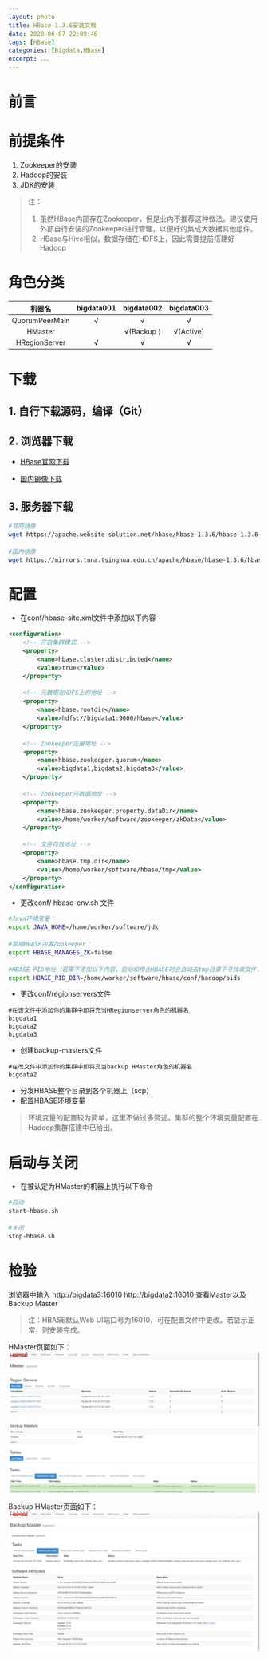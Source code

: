 ```yaml
---
layout: photo
title: HBase-1.3.6安装文档
date: 2020-06-07 22:09:46
tags: [HBase]
categories: [Bigdata,HBase]
excerpt: 。。。
---
```


# 前言

# 前提条件

1. Zookeeper的安装
2. Hadoop的安装
3. JDK的安装

>注：
>1. 虽然HBase内部存在Zookeeper，但是业内不推荐这种做法。建议使用外部自行安装的Zookeeper进行管理，以便好的集成大数据其他组件。
>2. HBase与Hive相似，数据存储在HDFS上，因此需要提前搭建好Hadoop

# 角色分类
|  机器名  | bigdata001  |  bigdata002 | bigdata003  |
|:-:|:-:|:-:|:-:|
| QuorumPeerMain  |  √ | √  | √  |
| HMaster  |   | √(Backup   )  | √(Active)  |
| HRegionServer  | √  |  √ |  √ |


# 下载

## 1. 自行下载源码，编译（Git）
## 2. 浏览器下载

- [HBase官网下载](https://apache.website-solution.net/hbase/hbase-1.3.6/hbase-1.3.6-bin.tar.gz)

- [国内镜像下载](https://mirrors.tuna.tsinghua.edu.cn/apache/hbase/hbase-1.3.6/hbase-1.3.6-bin.tar.gz)

## 3. 服务器下载

```bash
#官网镜像
wget https://apache.website-solution.net/hbase/hbase-1.3.6/hbase-1.3.6-bin.tar.gz

#国内镜像
wget https://mirrors.tuna.tsinghua.edu.cn/apache/hbase/hbase-1.3.6/hbase-1.3.6-bin.tar.gz
```

# 配置

- 在conf/hbase-site.xml⽂件中添加以下内容

```xml
<configuration>
    <!-- 开启集群模式 -->
    <property>
        <name>hbase.cluster.distributed</name>
        <value>true</value>
    </property>

    <!-- 元数据在HDFS上的地址 -->
    <property>
        <name>hbase.rootdir</name>
        <value>hdfs://bigdata1:9000/hbase</value>
    </property>

    <!-- Zookeeper连接地址 -->
    <property>
        <name>hbase.zookeeper.quorum</name>
        <value>bigdata1,bigdata2,bigdata3</value>
    </property>

    <!-- Zookeeper元数据地址 -->
    <property>
        <name>hbase.zookeeper.property.dataDir</name>
        <value>/home/worker/software/zookeeper/zkData</value>
    </property>

    <!-- 文件存放地址 -->
    <property>
        <name>hbase.tmp.dir</name>
        <value>/home/worker/software/hbase/tmp</value>
    </property>
</configuration>
```

- 更改conf/ hbase-env.sh ⽂件

```bash
#Java环境变量：
export JAVA_HOME=/home/worker/software/jdk

#禁用HBASE内置Zookeeper：
export HBASE_MANAGES_ZK=false

#HBASE PID地址（若果不添加以下内容，启动和停止HBASE时会自动去tmp目录下寻找改文件，报错）
export HBASE_PID_DIR=/home/worker/software/hbase/conf/hadoop/pids
```

- 更改conf/regionservers⽂件

```properties
#在该文件中添加你的集群中即将充当HRegionserver角色的机器名
bigdata1
bigdata2
bigdata3
```

- 创建backup-masters⽂件

```properties
#在改文件中添加你的集群中即将充当backup HMaster角色的机器名
bigdata2
```

- 分发HBASE整个⽬录到各个机器上（scp）
- 配置HBASE环境变量
>环境变量的配置较为简单，这里不做过多赘述。集群的整个环境变量配置在Hadoop集群搭建中已给出。

# 启动与关闭

- 在被认定为HMaster的机器上执⾏以下命令

```bash
#启动
start-hbase.sh

#关闭
stop-hbase.sh
```

# 检验
浏览器中输⼊ http://bigdata3:16010 http://bigdata2:16010 查看Master以及Backup Master
>注：HBASE默认Web UI端⼝号为16010，可在配置⽂件中更改。若显⽰正常，则安装完成。

HMaster页面如下：
![](https://github.com/CharlieTao/CharlieTao.github.sources/blob/master/BigData/Pictures/HBase/HBASEMaster.png?raw=true)

Backup HMaster⻚⾯如下：
![](https://github.com/CharlieTao/CharlieTao.github.sources/blob/master/BigData/Pictures/HBase/BackupMaster.png?raw=true)